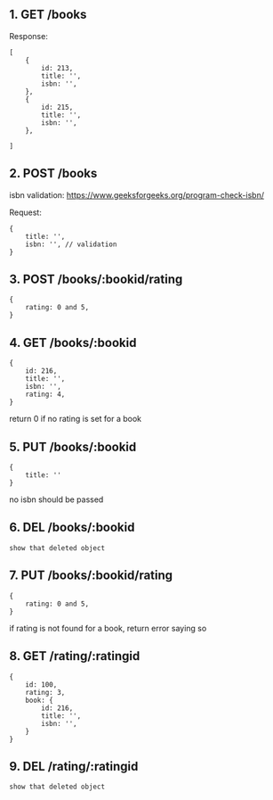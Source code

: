 ## 1. GET /books

Response:

```
[
    {
        id: 213,
        title: '',
        isbn: '',
    },
    {
        id: 215,
        title: '',
        isbn: '',
    },
    
]

```

## 2. POST /books

isbn validation: https://www.geeksforgeeks.org/program-check-isbn/

Request:

```
{
    title: '',
    isbn: '', // validation
}
```

## 3. POST /books/:bookid/rating

```
{
    rating: 0 and 5,
}
```

## 4. GET /books/:bookid

```
{
    id: 216,
    title: '',
    isbn: '',
    rating: 4,
}
```

return 0 if no rating is set for a book

## 5. PUT /books/:bookid

```
{
    title: ''
}
```

no isbn should be passed

## 6. DEL /books/:bookid

```
show that deleted object
```

## 7. PUT /books/:bookid/rating

```
{
    rating: 0 and 5,
}
```

if rating is not found for a book, return error saying so

## 8. GET /rating/:ratingid

```
{
    id: 100,
    rating: 3,
    book: {
        id: 216,
        title: '',
        isbn: '',
    }
}
```

## 9. DEL /rating/:ratingid

```
show that deleted object
```
